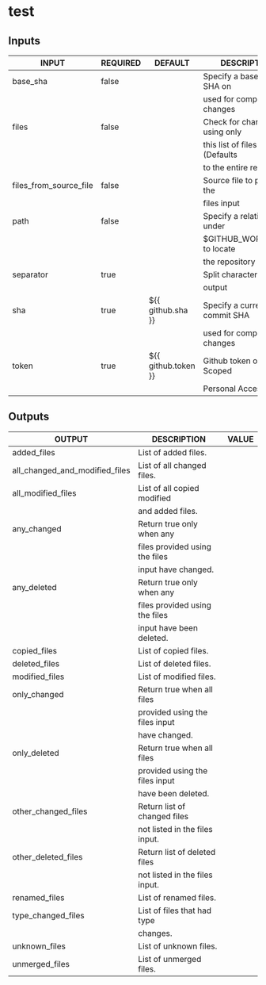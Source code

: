 # test

## Inputs

<!-- AUTO-DOC-INPUT:START - Do not remove or modify this section -->

|         INPUT          | REQUIRED |       DEFAULT       |          DESCRIPTION           |
|------------------------|----------|---------------------|--------------------------------|
| base_sha               | false    |                     | Specify a base commit SHA on   |
|                        |          |                     | used for comparing changes     |
| files                  | false    |                     | Check for changes using only   |
|                        |          |                     | this list of files (Defaults   |
|                        |          |                     | to the entire repo)            |
| files_from_source_file | false    |                     | Source file to populate the    |
|                        |          |                     | files input                    |
| path                   | false    |                     | Specify a relative path under  |
|                        |          |                     | $GITHUB_WORKSPACE to locate    |
|                        |          |                     | the repository                 |
| separator              | true     |                     | Split character for array      |
|                        |          |                     | output                         |
| sha                    | true     | ${{ github.sha }}   | Specify a current commit SHA   |
|                        |          |                     | used for comparing changes     |
| token                  | true     | ${{ github.token }} | Github token or Repo Scoped    |
|                        |          |                     | Personal Access Token          |

<!-- AUTO-DOC-INPUT:END -->



































## Outputs

<!-- AUTO-DOC-OUTPUT:START - Do not remove or modify this section -->

|             OUTPUT             |          DESCRIPTION           | VALUE |
|--------------------------------|--------------------------------|-------|
| added_files                    | List of added files.           |       |
| all_changed_and_modified_files | List of all changed files.     |       |
| all_modified_files             | List of all copied modified    |       |
|                                | and added files.               |       |
| any_changed                    | Return true only when any      |       |
|                                | files provided using the files |       |
|                                | input have changed.            |       |
| any_deleted                    | Return true only when any      |       |
|                                | files provided using the files |       |
|                                | input have been deleted.       |       |
| copied_files                   | List of copied files.          |       |
| deleted_files                  | List of deleted files.         |       |
| modified_files                 | List of modified files.        |       |
| only_changed                   | Return true when all files     |       |
|                                | provided using the files input |       |
|                                | have changed.                  |       |
| only_deleted                   | Return true when all files     |       |
|                                | provided using the files input |       |
|                                | have been deleted.             |       |
| other_changed_files            | Return list of changed files   |       |
|                                | not listed in the files input. |       |
| other_deleted_files            | Return list of deleted files   |       |
|                                | not listed in the files input. |       |
| renamed_files                  | List of renamed files.         |       |
| type_changed_files             | List of files that had type    |       |
|                                | changes.                       |       |
| unknown_files                  | List of unknown files.         |       |
| unmerged_files                 | List of unmerged files.        |       |

<!-- AUTO-DOC-OUTPUT:END -->

































